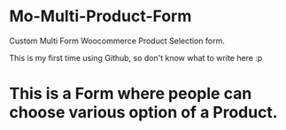 # Mo-Multi-Product-Form
Custom Multi Form
Woocommerce Product Selection form.

This is my first time using Github, so don't know what to write here :p 
# This is a Form where people can choose various option of a Product.

